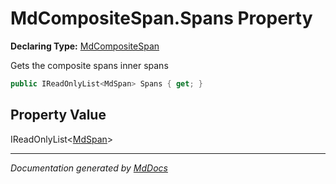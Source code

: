 ﻿# MdCompositeSpan.Spans Property

**Declaring Type:** [MdCompositeSpan](../index.md)

Gets the composite spans inner spans

```csharp
public IReadOnlyList<MdSpan> Spans { get; }
```

## Property Value

IReadOnlyList\<[MdSpan](../../MdSpan/index.md)\>

___

*Documentation generated by [MdDocs](https://github.com/ap0llo/mddocs)*
